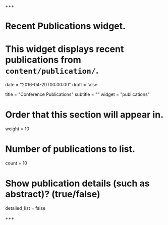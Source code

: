 +++
# Recent Publications widget.
# This widget displays recent publications from `content/publication/`.

date = "2016-04-20T00:00:00"
draft = false

title = "Conference Publications"
subtitle = ""
widget = "publications"

# Order that this section will appear in.
weight = 10

# Number of publications to list.
count = 10

# Show publication details (such as abstract)? (true/false)
detailed_list = false

+++



